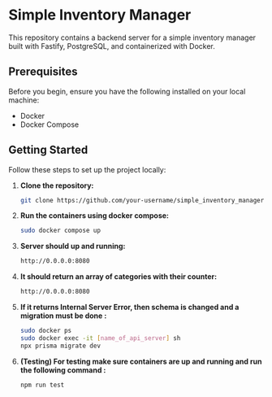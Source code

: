# Simple Inventory Manager

This repository contains a backend server for a simple inventory manager built with Fastify, PostgreSQL, and containerized with Docker.

## Prerequisites

Before you begin, ensure you have the following installed on your local machine:

- Docker
- Docker Compose

## Getting Started

Follow these steps to set up the project locally:

1. **Clone the repository:**

   ```bash
   git clone https://github.com/your-username/simple_inventory_manager.git

2. **Run the containers using docker compose:**

   ```bash
   sudo docker compose up

3. **Server should up and running:**

   ```bash
   http://0.0.0.0:8080

4. **It should return an array of categories with their counter:**

   ```bash
   http://0.0.0.0:8080

5. **If it returns Internal Server Error, then schema is changed and a migration must be done :**

   ```bash
   sudo docker ps
   sudo docker exec -it [name_of_api_server] sh
   npx prisma migrate dev

5. **(Testing) For testing make sure containers are up and running and run the following command :**

   ```bash
   npm run test